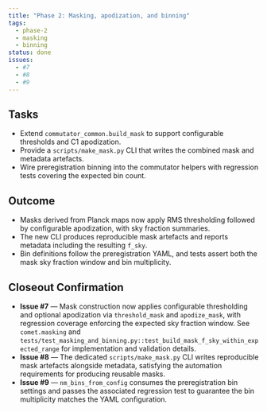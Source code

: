 ```yaml
---
title: "Phase 2: Masking, apodization, and binning"
tags:
  - phase-2
  - masking
  - binning
status: done
issues:
  - #7
  - #8
  - #9
---
```


## Tasks
- Extend `commutator_common.build_mask` to support configurable thresholds and C1 apodization.
- Provide a `scripts/make_mask.py` CLI that writes the combined mask and metadata artefacts.
- Wire preregistration binning into the commutator helpers with regression tests covering the expected bin count.

## Outcome
- Masks derived from Planck maps now apply RMS thresholding followed by configurable apodization, with sky fraction summaries.
- The new CLI produces reproducible mask artefacts and reports metadata including the resulting `f_sky`.
- Bin definitions follow the preregistration YAML, and tests assert both the mask sky fraction window and bin multiplicity.

## Closeout Confirmation

- **Issue #7** — Mask construction now applies configurable thresholding and optional apodization via `threshold_mask` and `apodize_mask`, with regression coverage enforcing the expected sky fraction window. See `comet.masking` and `tests/test_masking_and_binning.py::test_build_mask_f_sky_within_expected_range` for implementation and validation details.
- **Issue #8** — The dedicated `scripts/make_mask.py` CLI writes reproducible mask artefacts alongside metadata, satisfying the automation requirements for producing reusable masks.
- **Issue #9** — `nm_bins_from_config` consumes the preregistration bin settings and passes the associated regression test to guarantee the bin multiplicity matches the YAML configuration.
